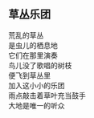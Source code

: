 ## 草丛乐团
荒乱的草丛<br>
是虫儿的栖息地<br>
它们在那里演奏<br>
鸟儿没了歌唱的树枝<br>
便飞到草丛里<br>
加入这小小的乐团<br>
雨点敲击着草叶充当鼓手<br>
大地是唯一的听众
